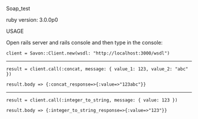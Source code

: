 Soap_test

ruby version: 3.0.0p0

USAGE

Open rails server and rails console and then type in the console:

`client = Savon::Client.new(wsdl: "http://localhost:3000/wsdl")`

------------------------------------------------------------------------------------------

`result = client.call(:concat, message: { value_1: 123, value_2: "abc" })`

`result.body => {:concat_response=>{:value=>"123abc"}}`

------------------------------------------------------------------------------------------

`result = client.call(:integer_to_string, message: { value: 123 })`

`result.body => {:integer_to_string_response=>{:value=>"123"}}`
